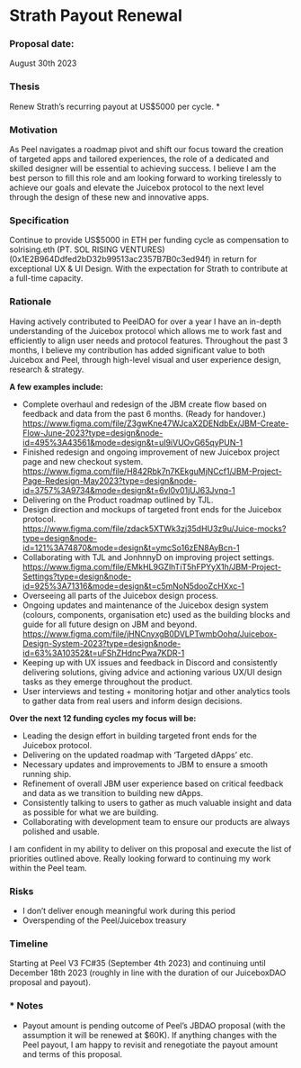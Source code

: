 # Strath Payout Renewal


### **Proposal date:**

August 30th 2023

### **Thesis**

Renew Strath’s recurring payout at US$5000 per cycle. *

### **Motivation**

As Peel navigates a roadmap pivot and shift our focus toward the creation of targeted apps and tailored experiences, the role of a dedicated and skilled designer will be essential to achieving success. I believe I am the best person to fill this role and am looking forward to working tirelessly to achieve our goals and elevate the Juicebox protocol to the next level through the design of these new and innovative apps.

### **Specification**

Continue to provide US$5000 in ETH per funding cycle as compensation to solrising.eth (PT. SOL RISING VENTURES) (0x1E2B964Ddfed2bD32b99513ac2357B7B0c3ed94f) in return for exceptional UX & UI Design. With the expectation for Strath to contribute at a full-time capacity.

### **Rationale**

Having actively contributed to PeelDAO for over a year I have an in-depth understanding of the Juicebox protocol which allows me to work fast and efficiently to align user needs and protocol features. Throughout the past 3 months, I believe my contribution has added significant value to both Juicebox and Peel, through high-level visual and user experience design, research & strategy. 

**A few examples include:**

- Complete overhaul and redesign of the JBM create flow based on feedback and data from the past 6 months. (Ready for handover.)
https://www.figma.com/file/Z3gwKne47WJcaX2DENdbEx/JBM-Create-Flow-June-2023?type=design&node-id=495%3A43561&mode=design&t=uI9iVUOvG65qyPUN-1
- Finished redesign and ongoing improvement of new Juicebox project page and new checkout system.
https://www.figma.com/file/H842Rbk7n7KEkguMjNCcf1/JBM-Project-Page-Redesign-May2023?type=design&node-id=3757%3A9734&mode=design&t=6vl0v01jUJ63Jvnq-1
- Delivering on the Product roadmap outlined by TJL.
- Design direction and mockups of targeted front ends for the Juicebox protocol.
https://www.figma.com/file/zdack5XTWk3zj35dHU3z9u/Juice-mocks?type=design&node-id=121%3A74870&mode=design&t=ymcSo16zEN8AyBcn-1
- Collaborating with TJL and JonhnnyD on improving project settings. 
https://www.figma.com/file/EMkHL9GZlhTiT5hFPYyX1h/JBM-Project-Settings?type=design&node-id=925%3A71316&mode=design&t=c5mNoN5dooZcHXxc-1
- Overseeing all parts of the Juicebox design process.
- Ongoing updates and maintenance of the Juicebox design system (colours, components, organisation etc) used as the building blocks and guide for all future design on JBM and beyond.
https://www.figma.com/file/jHNCnyxgB0DVLPTwmbOohq/Juicebox-Design-System-2023?type=design&node-id=63%3A10352&t=uFShZHdncPwa7KDR-1
- Keeping up with UX issues and feedback in Discord and consistently delivering solutions, giving advice and actioning various UX/UI design tasks as they emerge throughout the product.
- User interviews and testing + monitoring hotjar and other analytics tools to gather data from real users and inform design decisions.

**Over the next 12 funding cycles my focus will be:**

- Leading the design effort in building targeted front ends for the Juicebox protocol.
- Delivering on the updated roadmap with ‘Targeted dApps’ etc.
- Necessary updates and improvements to JBM to ensure a smooth running ship.
- Refinement of overall JBM user experience based on critical feedback and data as we transition to building new dApps.
- Consistently talking to users to gather as much valuable insight and data as possible for what we are building.
- Collaborating with development team to ensure our products are always polished and usable.

I am confident in my ability to deliver on this proposal and execute the list of priorities outlined above. Really looking forward to continuing my work within the Peel team.

### **Risks**

- I don’t deliver enough meaningful work during this period
- Overspending of the Peel/Juicebox treasury

### **Timeline**

Starting at Peel V3 FC#35 (September 4th 2023) and continuing until December 18th 2023  (roughly in line with the duration of our JuiceboxDAO proposal and payout).

### * Notes

- Payout amount is pending outcome of Peel’s JBDAO proposal (with the assumption it will be renewed at $60K). If anything changes with the Peel payout, I am happy to revisit and renegotiate the payout amount and terms of this proposal.
